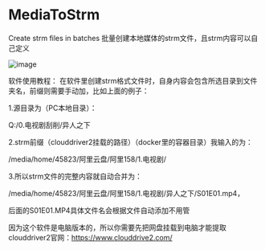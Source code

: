 # MediaToStrm
Create strm files in batches
批量创建本地媒体的strm文件，且strm内容可以自己定义

![image](https://github.com/chaomarks/MediaToStrm/assets/93130581/e9dbf187-e547-40d0-bb80-666da7561055)


软件使用教程：
在软件里创建strm格式文件时，自身内容会包含所选目录到文件夹名，前缀则需要手动加，比如上面的例子：

1.源目录为（PC本地目录）：

Q:/0.电视剧刮削/异人之下

2.strm前缀（clouddriver2挂载的路径）（docker里的容器目录）我输入的为：

/media/home/45823/阿里云盘/阿里158/1.电视剧/

3.所以strm文件的完整内容就自动合并为：

/media/home/45823/阿里云盘/阿里158/1.电视剧/异人之下/S01E01.mp4，

后面的S01E01.MP4具体文件名会根据文件自动添加不用管

因为这个软件是电脑版本的，所以你需要先把网盘挂载到电脑才能提取clouddriver2官网：https://www.clouddrive2.com/
